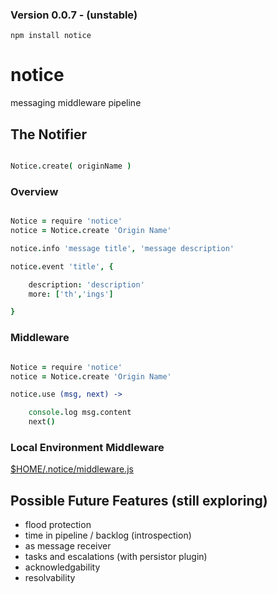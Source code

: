 ### Version 0.0.7 - (unstable)

`npm install notice`


notice
======

messaging middleware pipeline


The Notifier
------------

```coffee

Notice.create( originName )

```

### Overview

```coffee

Notice = require 'notice'
notice = Notice.create 'Origin Name'

notice.info 'message title', 'message description'

notice.event 'title', {

    description: 'description'
    more: ['th','ings']

}

```

### Middleware


```coffee

Notice = require 'notice'
notice = Notice.create 'Origin Name'

notice.use (msg, next) -> 

    console.log msg.content
    next()

```


### Local Environment Middleware


[$HOME/.notice/middleware.js](https://github.com/nomilous/notice/blob/master/.notice/middleware.js)





Possible Future Features (still exploring)
------------------------------------------

* flood protection
* time in pipeline / backlog (introspection)
* as message receiver
* tasks and escalations (with persistor plugin)
* acknowledgability
* resolvability

